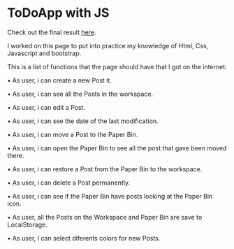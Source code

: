 <h1>ToDoApp with JS</h1>

Check out the final result [here](https://axelcola.github.io/StickyNotesProyectJs/).


I worked on this page to put into practice my knowledge of Html, Css, Javascript and bootstrap.

This is a list of functions that the page should have that I got on the internet:





 • As user, i can create a new Post it.
 
 • As user, i can see all the Posts in the workspace.
 
 • As user, i can edit a Post.
 
 • As user, i can see the date of the last modification.
 
 • As user, i can move a Post to the Paper Bin. 
 
 • As user, i can open the Paper Bin to see all the post that gave been moved there. 
 
 • As user, i can restore a Post from the Paper Bin to the workspace.
 
 • As user, i can delete a Post permanently. 
 
 • As user, i can see if the Paper Bin have posts looking at the Paper Bin icon.
 
 • As user, all the Posts on the Workspace and Paper Bin are save to LocalStorage.
 
 • As user, I can select diferents colors for new Posts.
 
